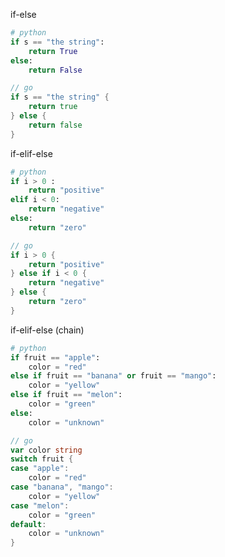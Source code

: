 if-else

```python
# python
if s == "the string":
	return True
else:
	return False
```

```go
// go
if s == "the string" {
	return true
} else {
	return false
}
```

if-elif-else

```python
# python
if i > 0 :
	return "positive"
elif i < 0:
	return "negative"
else:
	return "zero"
```

```go
// go
if i > 0 {
	return "positive"
} else if i < 0 {
	return "negative"
} else {
	return "zero"
}
```

if-elif-else (chain)
```python
# python
if fruit == "apple":
	color = "red"
else if fruit == "banana" or fruit == "mango":
	color = "yellow"
else if fruit == "melon":
	color = "green"
else:
	color = "unknown"
```

```go
// go
var color string
switch fruit {
case "apple":
	color = "red"
case "banana", "mango":
	color = "yellow"
case "melon":
	color = "green"
default:
	color = "unknown"
}
```
